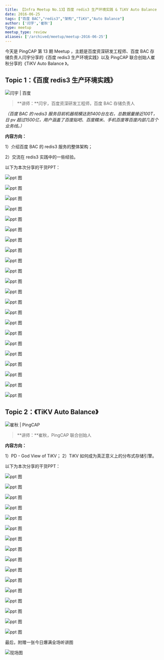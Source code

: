 ```yaml
---
title: 【Infra Meetup No.13】百度 redis3 生产环境实践 & TiKV Auto Balance
date: 2016-06-25
tags: ["百度 BAC","redis3","架构","TiKV","Auto Balance"]
author: ['闫宇','崔秋']
type: meetup
meetup_type: review
aliases: ['/archived/meetup/meetup-2016-06-25']
---
```


今天是 PingCAP 第 13 期 Meetup ，主题是百度资深研发工程师、百度 BAC 存储负责人闫宇分享的《百度 redis3 生产环境实践》以及 PingCAP 联合创始人崔秋分享的《TiKV Auto Balance 》。

## Topic 1：《百度 redis3 生产环境实践》

![闫宇 | 百度](media/meetup-13-20160625/1.jpeg) 

>**讲师：**闫宇，百度资深研发工程师，百度 BAC 存储负责人

*（百度 BAC 的 redis3 服务目前机器规模达到1400台左右，总数据量接近100T，日 pv 超过1500亿，用户涵盖了百度贴吧、百度糯米、手机百度等百度内部几百个业务线。）*

**内容方向：**

1）介绍百度 BAC 的 redis3 服务的整体架构；

2）交流在 redis3 实践中的一些经验。

以下为本次分享的干货PPT：

![ppt 图](media/meetup-13-20160625/2.jpeg) 

![ppt 图](media/meetup-13-20160625/3.jpeg) 

![ppt 图](media/meetup-13-20160625/4.jpeg) 

![ppt 图](media/meetup-13-20160625/5.jpeg) 

![ppt 图](media/meetup-13-20160625/6.jpeg) 

![ppt 图](media/meetup-13-20160625/7.jpeg) 

![ppt 图](media/meetup-13-20160625/8.jpeg) 

![ppt 图](media/meetup-13-20160625/9.jpeg) 

![ppt 图](media/meetup-13-20160625/10.jpeg) 

![ppt 图](media/meetup-13-20160625/11.jpeg) 

![ppt 图](media/meetup-13-20160625/12.jpeg) 

![ppt 图](media/meetup-13-20160625/13.jpeg) 

![ppt 图](media/meetup-13-20160625/14.jpeg) 

![ppt 图](media/meetup-13-20160625/15.jpeg) 

![ppt 图](media/meetup-13-20160625/16.jpeg) 

![ppt 图](media/meetup-13-20160625/17.jpeg) 

![ppt 图](media/meetup-13-20160625/18.jpeg) 

![ppt 图](media/meetup-13-20160625/19.jpeg) 

![ppt 图](media/meetup-13-20160625/20.jpeg) 

![ppt 图](media/meetup-13-20160625/21.jpeg) 

![ppt 图](media/meetup-13-20160625/22.jpeg) 

![ppt 图](media/meetup-13-20160625/23.jpeg) 

## Topic 2：《TiKV Auto Balance》

![崔秋 | PingCAP](media/meetup-13-20160625/24.jpeg) 

>**讲师：**崔秋，PingCAP 联合创始人

**内容方向：**

1）PD - God View of TiKV；
2）TiKV 如何成为真正意义上的分布式存储引擎。

以下为本次分享的干货PPT：

![ppt 图](media/meetup-13-20160625/25.jpeg) 

![ppt 图](media/meetup-13-20160625/26.jpeg) 

![ppt 图](media/meetup-13-20160625/27.jpeg) 

![ppt 图](media/meetup-13-20160625/28.jpeg) 

![ppt 图](media/meetup-13-20160625/29.jpeg) 

![ppt 图](media/meetup-13-20160625/30.jpeg) 

![ppt 图](media/meetup-13-20160625/31.jpeg) 

![ppt 图](media/meetup-13-20160625/32.jpeg) 

![ppt 图](media/meetup-13-20160625/33.jpeg) 

![ppt 图](media/meetup-13-20160625/34.jpeg) 

![ppt 图](media/meetup-13-20160625/35.jpeg) 

![ppt 图](media/meetup-13-20160625/36.jpeg) 

![ppt 图](media/meetup-13-20160625/37.jpeg) 

![ppt 图](media/meetup-13-20160625/38.jpeg) 

![ppt 图](media/meetup-13-20160625/39.jpeg) 

![ppt 图](media/meetup-13-20160625/40.jpeg) 

最后，附赠一张今日爆满全场听讲图

![现场图](media/meetup-13-20160625/41.jpeg) 


